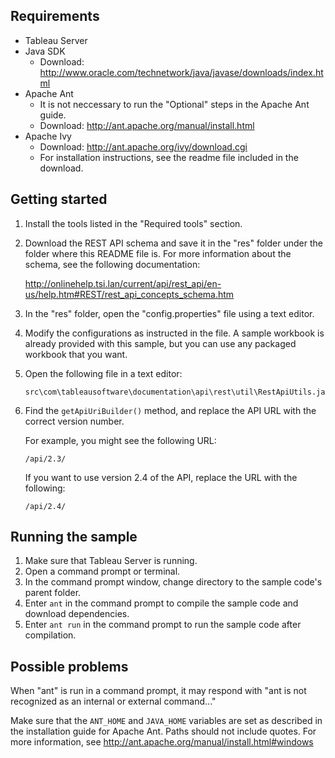 
## Requirements

* Tableau Server
* Java SDK
  * Download: <http://www.oracle.com/technetwork/java/javase/downloads/index.html>
* Apache Ant
  * It is not neccessary to run the "Optional" steps in the Apache Ant guide.
  * Download: <http://ant.apache.org/manual/install.html>
* Apache Ivy
  * Download: <http://ant.apache.org/ivy/download.cgi>
  * For installation instructions, see the readme file included in the download.

## Getting started

1. Install the tools listed in the "Required tools" section.
1. Download the REST API schema and save it in the "res" folder under the folder where this README file is. For more information about the schema, see the following documentation:

   <http://onlinehelp.tsi.lan/current/api/rest_api/en-us/help.htm#REST/rest_api_concepts_schema.htm>
   
1. In the "res" folder, open the "config.properties" file using a text editor.
1. Modify the configurations as instructed in the file. A sample workbook is already provided with this sample, but you can use any packaged workbook that you want.
1. Open the following file in a text editor:

   ```
   src\com\tableausoftware\documentation\api\rest\util\RestApiUtils.java
   ```
   
1. Find the `getApiUriBuilder()` method, and replace the API URL with the correct version number.

   For example, you might see the following URL:
   
   ```
   /api/2.3/
   ```
   
   If you want to use version 2.4 of the API, replace the URL with the following:
   
   ```
   /api/2.4/
   ```

## Running the sample

1. Make sure that Tableau Server is running.
1. Open a command prompt or terminal.
1. In the command prompt window, change directory to the sample code's parent folder.
1. Enter `ant` in the command prompt to compile the sample code and download dependencies.
1. Enter `ant run` in the command prompt to run the sample code after compilation.

## Possible problems

When "ant" is run in a command prompt, it may respond with "ant is not recognized as an internal or external command..."

Make sure that the `ANT_HOME` and `JAVA_HOME` variables are set as described in the installation guide for Apache Ant. Paths should not include quotes.
For more information, see <http://ant.apache.org/manual/install.html#windows>
